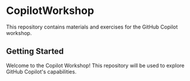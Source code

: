 # CopilotWorkshop

This repository contains materials and exercises for the GitHub Copilot workshop.

## Getting Started

Welcome to the Copilot Workshop! This repository will be used to explore GitHub Copilot's capabilities.